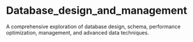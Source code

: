 # Database_design_and_management
A comprehensive exploration of database design, schema, performance optimization, management, and advanced data techniques.
